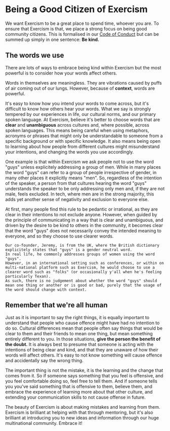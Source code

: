 # Being a Good Citizen of Exercism 

We want Exercism to be a great place to spend time, whoever you are.
To ensure that Exercism is that, we place a strong focus on being good community citizens.
This is formalised in our [Code of Conduct](https://exercism.io/code-of-conduct) but can be summed up simply in one sentence: **Be kind.**

## The words we use

There are lots of ways to embrace being kind within Exercism but the most powerful is to consider how your words affect others.

Words in themselves are meaningless. 
They are vibrations caused by puffs of air coming out of our lungs.
However, because of **context**, words are powerful.

It's easy to know how you intend your words to come across, but it's difficult to know how others hear your words.
What we say is strongly tempered by our experiences in life, our cultural norms, and our primary spoken language.
At Exercism, believe it's better to choose words that are **clear** and **unambiguous** across cultures and, where possible, across spoken languages.
This means being careful when using metaphors, acronyms or phrases that might only be understandable to someone from a specific background or with specific knowledge.
It also means being open to learning about how people from different cultures might misunderstand your intentions, and changing the words you use accordingly.

One example is that within Exercism we ask people not to use the word "guys" unless explicitely addressing a group of men. 
While in many places the word "guys" can refer to a group of people irrespective of gender, in many other places it explicitly means "men".
So, regardless of the intention of the speaker, a person from that cultures hearing the word "guys" understands the speaker to be only addressing only men and, if they are not male, feels excluded.
In tech, where men are in the strong majority, this adds yet another sense of negativity and exclusion to everyone else.

At first, many people find this rule to be pedantic or irrational, as they are clear in their intentions to not exclude anyone.
However, when guided by the principle of communicating in a way that is clear and unambiguous, and driven by the desire to be kind to others in the community, it becomes clear that the word "guys" does not necessarily convey the intended meaning to everyone, and so they choose to use clearer words.

~~~~note
Our co-founder, Jeremy, is from the UK, where the British dictionary explicitely states that "guys" is a gender neutral word.
In real life, he commonly addresses groups of women using the word "guys". 
However, in an international setting such as conferences, or within on multi-national platform such as Exercism, he would choose to use a clearer word such as "folks" (or occasionally y'all when he's feeling particularly Texan).
As such, there is no judgement about whether the word "guys" should mean one thing or another or is good or bad, purely that the usage of the word should change with context.
~~~~

## Remember that we're all human

Just as it is important to say the right things, it is equally important to understand that people who cause offence might have had no intention to do so.
Cultural differences mean that people often say things that would be clear to them and their friends to mean one thing, but mean something entirely different to you.
In those situations, **give the person the benefit of the doubt.** 
It is always best to presume that someone is acting with the intentions of being clear and kind, and that they are unaware of how their words will affect others.
It's easy to not know something will cause offence and accidentally say the wrong thing.

The important thing is not the mistake, it is the learning and the change that comes from it.
So if someone says something that you feel is offensive, and you feel comfortable doing so, feel free to tell them.
And if someone tells you you've said something that is offensive to them, believe them, and embrace the experience of learning more about that other culture, and extending your communication skills to not cause offense in future.

The beauty of Exercism is about making mistakes and learning from them. 
Exercism is brilliant at helping with that through mentoring, but it's also brilliant at introducing you to new ideas and information through our huge multinational community.
Embrace it!

